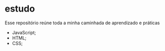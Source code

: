 # estudo
Esse repositório reúne toda a minha caminhada de aprendizado e práticas

- JavaScript; 
- HTML;
- CSS;